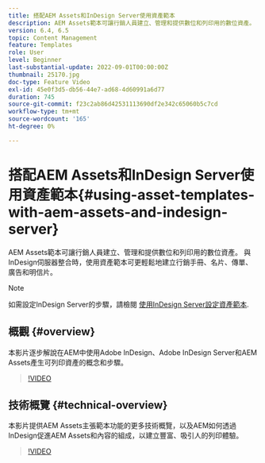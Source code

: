 ```yaml
---
title: 搭配AEM Assets和InDesign Server使用資產範本
description: AEM Assets範本可讓行銷人員建立、管理和提供數位和列印用的數位資產。 與InDesign伺服器整合時，使用資產範本可更輕鬆地建立行銷手冊、名片、傳單、廣告和明信片。
version: 6.4, 6.5
topic: Content Management
feature: Templates
role: User
level: Beginner
last-substantial-update: 2022-09-01T00:00:00Z
thumbnail: 25170.jpg
doc-type: Feature Video
exl-id: 45e0f3d5-db56-44e7-ad68-4d60991a6d77
duration: 745
source-git-commit: f23c2ab86d42531113690df2e342c65060b5c7cd
workflow-type: tm+mt
source-wordcount: '165'
ht-degree: 0%

---
```


# 搭配AEM Assets和InDesign Server使用資產範本{#using-asset-templates-with-aem-assets-and-indesign-server}

AEM Assets範本可讓行銷人員建立、管理和提供數位和列印用的數位資產。 與InDesign伺服器整合時，使用資產範本可更輕鬆地建立行銷手冊、名片、傳單、廣告和明信片。

>[!NOTE]
>
>如需設定InDesign Server的步驟，請檢閱 [使用InDesign Server設定資產範本](asset-templates-technical-video-setup.md).

## 概觀 {#overview}

本影片逐步解說在AEM中使用Adobe InDesign、Adobe InDesign Server和AEM Assets產生可列印資產的概念和步驟。

>[!VIDEO](https://video.tv.adobe.com/v/25170?quality=12&learn=on)

## 技術概覽 {#technical-overview}

本影片提供AEM Assets主張範本功能的更多技術概覽，以及AEM如何透過InDesign促進AEM Assets和內容的組成，以建立豐富、吸引人的列印體驗。

>[!VIDEO](https://video.tv.adobe.com/v/17071?quality=12&learn=on)
